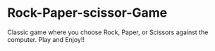 # Rock-Paper-scissor-Game
Classic game where you choose Rock, Paper, or Scissors against the computer. Play and Enjoy!!
